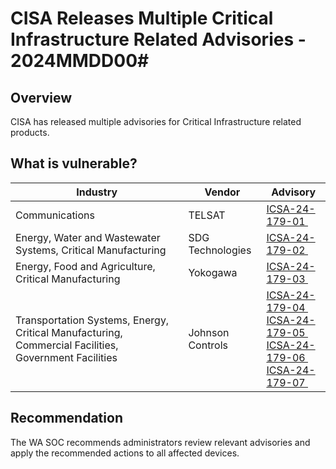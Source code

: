 # CISA Releases Multiple Critical Infrastructure Related Advisories - 2024MMDD00\#

## Overview

CISA has released multiple advisories for Critical Infrastructure related products.

## What is vulnerable?

| Industry | Vendor | Advisory |
| --- | --- | --- |
| Communications | TELSAT | [ICSA-24-179-01 ](https://www.cisa.gov/news-events/ics-advisories/icsa-24-179-01) |
| Energy, Water and Wastewater Systems, Critical Manufacturing | SDG Technologies | [ICSA-24-179-02 ](https://www.cisa.gov/news-events/ics-advisories/icsa-24-179-02) |
| Energy, Food and Agriculture, Critical Manufacturing | Yokogawa | [ICSA-24-179-03 ](https://www.cisa.gov/news-events/ics-advisories/icsa-24-179-03) |
| Transportation Systems, Energy, Critical Manufacturing, Commercial Facilities, Government Facilities | Johnson Controls | [ICSA-24-179-04 ](https://www.cisa.gov/news-events/ics-advisories/icsa-24-179-04) </br> [ICSA-24-179-05 ](https://www.cisa.gov/news-events/ics-advisories/icsa-24-179-05) </br> [ICSA-24-179-06 ](https://www.cisa.gov/news-events/ics-advisories/icsa-24-179-06) </br> [ICSA-24-179-07 ](https://www.cisa.gov/news-events/ics-advisories/icsa-24-179-07) |

## Recommendation

The WA SOC recommends administrators review relevant advisories and apply the recommended actions to all affected devices.
